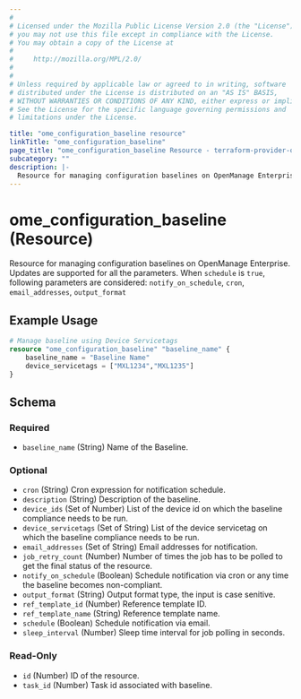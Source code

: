 ```yaml
---
# 
# Licensed under the Mozilla Public License Version 2.0 (the "License");
# you may not use this file except in compliance with the License.
# You may obtain a copy of the License at
# 
#     http://mozilla.org/MPL/2.0/
# 
# 
# Unless required by applicable law or agreed to in writing, software
# distributed under the License is distributed on an "AS IS" BASIS,
# WITHOUT WARRANTIES OR CONDITIONS OF ANY KIND, either express or implied.
# See the License for the specific language governing permissions and
# limitations under the License.

title: "ome_configuration_baseline resource"
linkTitle: "ome_configuration_baseline"
page_title: "ome_configuration_baseline Resource - terraform-provider-ome"
subcategory: ""
description: |-
  Resource for managing configuration baselines on OpenManage Enterprise. Updates are supported for all the parameters. When schedule is true, following parameters are considered: notify_on_schedule, cron, email_addresses, output_format
---
```


# ome_configuration_baseline (Resource)

Resource for managing configuration baselines on OpenManage Enterprise. Updates are supported for all the parameters. When `schedule` is `true`, following parameters are considered: `notify_on_schedule`, `cron`, `email_addresses`, `output_format`


## Example Usage

```terraform
# Manage baseline using Device Servicetags
resource "ome_configuration_baseline" "baseline_name" {
	baseline_name = "Baseline Name"
	device_servicetags = ["MXL1234","MXL1235"]
}
```

<!-- schema generated by tfplugindocs -->
## Schema

### Required

- `baseline_name` (String) Name of the Baseline.

### Optional

- `cron` (String) Cron expression for notification schedule.
- `description` (String) Description of the baseline.
- `device_ids` (Set of Number) List of the device id on which the baseline compliance needs to be run.
- `device_servicetags` (Set of String) List of the device servicetag on which the baseline compliance needs to be run.
- `email_addresses` (Set of String) Email addresses for notification.
- `job_retry_count` (Number) Number of times the job has to be polled to get the final status of the resource.
- `notify_on_schedule` (Boolean) Schedule notification via cron or any time the baseline becomes non-compliant.
- `output_format` (String) Output format type, the input is case senitive.
- `ref_template_id` (Number) Reference template ID.
- `ref_template_name` (String) Reference template name.
- `schedule` (Boolean) Schedule notification via email.
- `sleep_interval` (Number) Sleep time interval for job polling in seconds.

### Read-Only

- `id` (Number) ID of the resource.
- `task_id` (Number) Task id associated with baseline.

